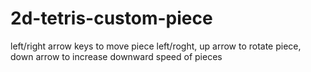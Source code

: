 # 2d-tetris-custom-piece

left/right arrow keys to move piece left/roght, up arrow to rotate piece, down arrow to increase downward speed of pieces
